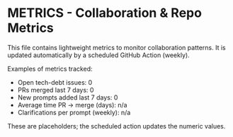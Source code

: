 # METRICS - Collaboration & Repo Metrics

This file contains lightweight metrics to monitor collaboration patterns. It is updated automatically by a scheduled GitHub Action (weekly).

Examples of metrics tracked:

- Open tech-debt issues: 0
- PRs merged last 7 days: 0
- New prompts added last 7 days: 0
- Average time PR -> merge (days): n/a
- Clarifications per prompt (weekly): n/a

These are placeholders; the scheduled action updates the numeric values.
